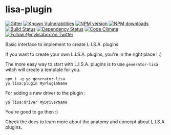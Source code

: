 # lisa-plugin

[![Gitter][gitter-image]][gitter-url]
[![Known Vulnerabilities][snyk-image]][snyk-url]
[![NPM version][npm-image]][npm-url]
[![NPM downloads][npm-download]][npm-url]
[![Build Status][ci-image]][ci-url]
[![Dependency Status][daviddm-image]][daviddm-url]
[![Code Climate][codeclimate-image]][codeclimate-url]
[![Follow @mylisabox on Twitter][twitter-image]][twitter-url]

Basic interface to implement to create L.I.S.A. plugins

If you want to create your own L.I.S.A. plugins, you're in the right place ! :)

The more easy way to start with L.I.S.A. plugins is to use `generator-lisa` witch will create a template for you.
 
```
npm i -g yo generator-lisa
yo lisa:plugin MyPluginName
```

For adding a new driver to the plugin :

```
yo lisa:driver MyDriverName
```


You're good to go then :)
 
Check the docs to learn more about the anatomy and concept about L.I.S.A. plugins.

[snyk-image]: https://snyk.io/test/github/mylisabox/lisa-plugin/badge.svg
[snyk-url]: https://snyk.io/test/github/mylisabox/lisa-plugin/
[npm-image]: https://img.shields.io/npm/v/lisa-plugin.svg?style=flat-square
[npm-url]: https://npmjs.org/package/lisa-plugin
[ci-image]: https://img.shields.io/travis/mylisabox/lisa-plugin.svg?style=flat-square&label=Linux%20/%20OSX
[ci-url]: https://travis-ci.org/mylisabox/lisa-plugin
[npm-download]: https://img.shields.io/npm/dt/lisa-plugin.svg
[codeclimate-image]: https://img.shields.io/codeclimate/github/mylisabox/lisa-plugin.svg?style=flat-square
[codeclimate-url]: https://codeclimate.com/github/mylisabox/lisa-plugin
[gitter-image]: http://img.shields.io/badge/+%20GITTER-JOIN%20CHAT%20%E2%86%92-1DCE73.svg?style=flat-square
[gitter-url]: https://gitter.im/mylisabox/Lobby
[daviddm-image]: http://img.shields.io/david/mylisabox/lisa-plugin.svg?style=flat-square
[daviddm-url]: https://david-dm.org/mylisabox/lisa-plugin
[twitter-image]: https://img.shields.io/twitter/follow/mylisabox.svg?style=social
[twitter-url]: https://twitter.com/mylisabox
